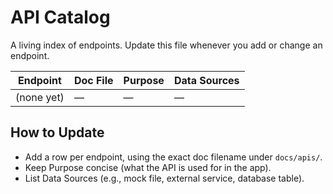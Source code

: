 # API Catalog

A living index of endpoints. Update this file whenever you add or change an endpoint.

| Endpoint | Doc File | Purpose | Data Sources |
|---------|----------|---------|--------------|
| (none yet) | — | — | — |

## How to Update
- Add a row per endpoint, using the exact doc filename under `docs/apis/`.
- Keep Purpose concise (what the API is used for in the app).
- List Data Sources (e.g., mock file, external service, database table).